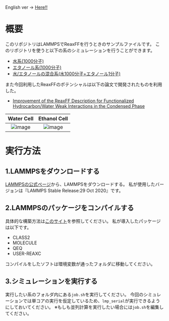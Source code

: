 English ver → [Here!!](https://github.com/sotanengel/LAMMPS_ReaxFF_example/blob/main/README_eng.md)

# 概要
このリポジトリはLAMMPSでReaxFFを行うときのサンプルファイルです。
このリポジトリを使うと以下の系のシミュレーションを行うことができます。

- [水系(1000分子)](https://github.com/sotanengel/LAMMPS_ReaxFF_example/tree/main/water_cell)
- [エタノール系(1000分子)](https://github.com/sotanengel/LAMMPS_ReaxFF_example/tree/main/ethanol_cell)
- [水/エタノールの混合系(水1000分子+エタノール1分子)](https://github.com/sotanengel/LAMMPS_ReaxFF_example/tree/main/water_with_ethanol)

また今回利用したReaxFFのポテンシャルは以下の論文で開発されたものを利用した。
- [Improvement of the ReaxFF Description for Functionalized Hydrocarbon/Water Weak Interactions in the Condensed Phase](https://pubs.acs.org/doi/pdf/10.1021/acs.jpcb.8b01127)


Water Cell             |  Ethanol Cell
:-------------------------:|:-------------------------:
![image](https://user-images.githubusercontent.com/84895123/127760451-0f464b24-b200-4808-82eb-ce29e55561a9.png)  |  ![image](https://user-images.githubusercontent.com/84895123/127760458-292ab97e-0038-4478-9efe-4abdc369ea81.png)

# 実行方法
## 1.LAMMPSをダウンロードする
[LAMMPSの公式ページ](https://www.lammps.org/)から、LAMMPSをダウンロードする。
私が使用したバージョンは『LAMMPS Stable Release:29 Oct 2020』です。

## 2.LAMMPSのパッケージをコンパイルする
具体的な構築方法は[このサイト](https://polymer-simulation-beginners.hatenablog.com/entry/2019/12/31/223235)を参照してください。
私が導入したパッケージは以下です。
- CLASS2
- MOLECULE
- QEQ
- USER-REAXC

コンパイルをしたソフトは環境変数が通ったフォルダに移動してください。

## 3.シミュレーションを実行する
実行したい系のフォルダ内にある`job.sh`を実行してください。
今回のシミュレーションでは単コアの実行を仮定しているため、`lmp_serial`が実行できるようにしておいてください。
※もしも並列計算を実行したい場合には`job.sh`を編集してください。
